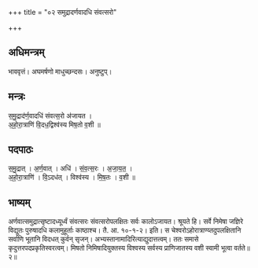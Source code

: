 +++
title = "०२ समुद्रादर्णवादधि संवत्सरो"

+++
## अधिमन्त्रम्
भाववृत्तं। अघमर्षणो माधुच्छन्दसः। अनुष्टुप्।

## मन्त्रः
स॒मु॒द्राद॑र्ण॒वादधि॑ संवत्स॒रो अ॑जायत ।  
अ॒हो॒रा॒त्राणि॑ वि॒दध॒द्विश्व॑स्य मिष॒तो व॒शी ॥

## पदपाठः
स॒मु॒द्रात् । अ॒र्ण॒वात् । अधि॑ । सं॒व॒त्स॒रः । अ॒जा॒य॒त॒ ।  
अ॒हो॒रा॒त्राणि॑ । वि॒ऽदध॑त् । विश्व॑स्य । मि॒ष॒तः । व॒शी ॥

## भाष्यम्
अर्णवात्समुद्रात्सृष्टादध्यूर्ध्वं संवत्सरः संवत्सरोपलक्षितः सर्वः कालोऽजायत। श्रूयते हि। सर्वे निमेषा जज्ञिरे विद्युतः पुरुषादधि कलामुहूर्ताः काष्ठाश्च। तै. आ. १०-१-२। इति। स चेश्वरोऽहोरात्राण्य्तदुपलक्षितानि सर्वाणि भूतानि विदधत् कुर्वन् सृजन्। अभ्यस्तानामादिरित्याद्युदात्तत्वम्। ततः समासे कृदुत्तरपदप्रकृतिस्वरत्वम्। मिषतो निमिषादियुक्तस्य विश्वस्य सर्वस्य प्राणिजातस्य वशी स्वामी भूत्वा वर्तते॥२॥